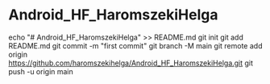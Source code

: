 # Android_HF_HaromszekiHelga
echo "# Android_HF_HaromszekiHelga" >> README.md
git init
git add README.md
git commit -m "first commit"
git branch -M main
git remote add origin https://github.com/haromszekihelga/Android_HF_HaromszekiHelga.git
git push -u origin main
